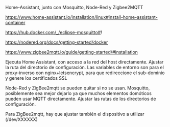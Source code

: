 Home-Assistant, junto con Mosquitto, Node-Red y Zigbee2MQTT

<https://www.home-assistant.io/installation/linux#install-home-assistant-container>

<https://hub.docker.com/_/eclipse-mosquitto#>!

<https://nodered.org/docs/getting-started/docker>

<https://www.zigbee2mqtt.io/guide/getting-started/#installation>

Ejecuta Home Assistant, con acceso a la red del host directamente. Ajustar la ruta del directorio de configuración.
Las variables de entorno son para el proxy-inverso con nginx+letsencrypt, para que redireccione el sub-dominio y genere los certificados SSL

Node-Red y ZigBee2mqtt se pueden quitar si no se usan. Mosquitto, posiblemente sea mejor dejarlo ya que muchos elementos domóticos pueden usar MQTT directamente. Ajustar las rutas de los directorios de configuración.

Para ZigBee2mqtt, hay que ajustar también el dispositivo a utilizar (/dev/XXXXXX)